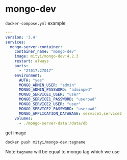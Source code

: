 # mongo-dev

`docker-compose.yml` example 
```yaml
---
version: '3.4'
services:
  mongo-server-container:
    container_name: "mongo-dev"
    image: mityi/mongo-dev:4.2.3
    restart: always
    ports:
      - "27017:27017"
    environment:
      AUTH: "yes"
      MONGO_ADMIN_USER: "admin"
      MONGO_ADMIN_PASSWORD: "adminpwd"
      MONGO_SERVICE1_USER: "user"
      MONGO_SERVICE1_PASSWORD: "userpwd"
      MONGO_SERVICE2_USER: "user"
      MONGO_SERVICE2_PASSWORD: "userpwd"
      MONGO_APPLICATION_DATABASE: service1,service2
    volumes:
      - ./mongo-server-data:/data/db
```

get image
```
docker push mityi/mongo-dev:tagname
```

Note:`tagname` will be equal to mongo tag which we use  
